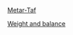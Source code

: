 [Metar-Taf](https://ericminio.github.io/yop-fly/metar-taf)

[Weight and balance](https://ericminio.github.io/yop-fly/wb)
